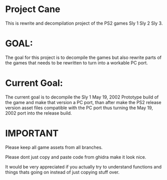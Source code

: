 # Project Cane

This is rewrite and decompilation project of the PS2 games Sly 1 Sly 2 Sly 3.

# GOAL:
The goal for this project is to decompile the games but also rewrite parts of the games that needs to be rewritten to turn into a workable PC port.

# Current Goal:
The current goal is to decompile the Sly 1 May 19, 2002 Prototype build of the game and make that version a PC port, than after make the PS2 release version asset files compatible with the PC port thus turning the May 19, 2002 port into the release build.

# IMPORTANT
Please keep all game assets from all branches.

Please dont just copy and paste code from ghidra make it look nice.

It would be very appreciated if you actually try to understand functions and things thats going on instead of just copying stuff over.
